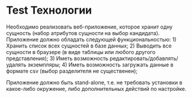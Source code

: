 # Test Технологии

Необходимо реализовать веб-приложение, которое хранит одну сущность 
(набор атрибутов сущности на выбор кандидата).
Приложение должно обладать следующей функциональностью:
    1) Хранить список всех сущностей в базе данных;
    2) Выводить все сущности в браузере (в виде таблицы или любого другого представления);
    3) Иметь возможность редактировать/добавлять/удалять экземпляры;
    4) Иметь возможность загружать данные в формате csv (выбор разделителя не существенен);
    
Приложение должно быть stand-alone, т.е. не требовать установки в какое-либо окружение, 
либо дополнительных действий по настройке.